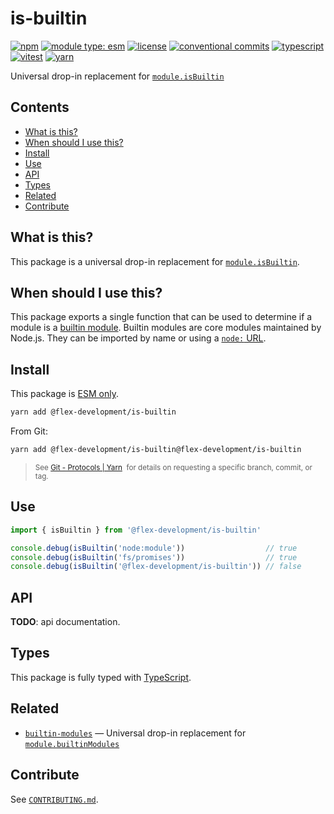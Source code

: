 # is-builtin

[![npm](https://img.shields.io/npm/v/@flex-development/is-builtin.svg)](https://npmjs.com/package/@flex-development/is-builtin)
[![module type: esm](https://img.shields.io/badge/module%20type-esm-brightgreen)](https://github.com/voxpelli/badges-cjs-esm)
[![license](https://img.shields.io/github/license/flex-development/is-builtin.svg)](LICENSE.md)
[![conventional commits](https://img.shields.io/badge/-conventional%20commits-fe5196?logo=conventional-commits&logoColor=ffffff)](https://conventionalcommits.org/)
[![typescript](https://img.shields.io/badge/-typescript-3178c6?logo=typescript&logoColor=ffffff)](https://typescriptlang.org/)
[![vitest](https://img.shields.io/badge/-vitest-6e9f18?style=flat&logo=vitest&logoColor=ffffff)](https://vitest.dev/)
[![yarn](https://img.shields.io/badge/-yarn-2c8ebb?style=flat&logo=yarn&logoColor=ffffff)](https://yarnpkg.com/)

Universal drop-in replacement for [`module.isBuiltin`][1]

## Contents

- [What is this?](#what-is-this)
- [When should I use this?](#when-should-i-use-this)
- [Install](#install)
- [Use](#use)
- [API](#api)
- [Types](#types)
- [Related](#related)
- [Contribute](#contribute)

## What is this?

This package is a universal drop-in replacement for [`module.isBuiltin`][1].

## When should I use this?

This package exports a single function that can be used to determine if a module is a [builtin module][2]. Builtin
modules are core modules maintained by Node.js. They can be imported by name or using a [`node:` URL][3].

## Install

This package is [ESM only][4].

```sh
yarn add @flex-development/is-builtin
```

From Git:

```sh
yarn add @flex-development/is-builtin@flex-development/is-builtin
```

<blockquote>
  <small>
    See <a href='https://yarnpkg.com/features/protocols#git'>Git - Protocols | Yarn</a>
    &nbsp;for details on requesting a specific branch, commit, or tag.
  </small>
</blockquote>

## Use

```typescript
import { isBuiltin } from '@flex-development/is-builtin'

console.debug(isBuiltin('node:module'))                  // true
console.debug(isBuiltin('fs/promises'))                  // true
console.debug(isBuiltin('@flex-development/is-builtin')) // false
```

## API

**TODO**: api documentation.

## Types

This package is fully typed with [TypeScript][5].

## Related

- [`builtin-modules`][6] &mdash; Universal drop-in replacement for [`module.builtinModules`][7]

## Contribute

See [`CONTRIBUTING.md`](CONTRIBUTING.md).

[1]: https://nodejs.org/api/module.html#moduleisbuiltinmodulename
[2]: https://nodejs.org/api/esm.html#builtin-modules
[3]: https://nodejs.org/api/esm.html#node-imports
[4]: https://gist.github.com/sindresorhus/a39789f98801d908bbc7ff3ecc99d99c
[5]: https://www.typescriptlang.org
[6]: https://github.com/flex-development/builtin-modules
[7]: https://nodejs.org/api/module.html#modulebuiltinmodules
